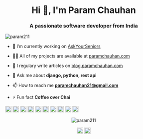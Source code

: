 <h1 align="center">Hi 👋, I'm Param Chauhan</h1>
<h3 align="center">A passionate software developer from India</h3>
<p align="left"> <img src="https://komarev.com/ghpvc/?username=param211" alt="param211" /> </p>

- 🔭 I’m currently working on [AskYourSeniors](https://github.com/askyourseniors)

- 👨‍💻 All of my projects are available at [paramchauhan.com](paramchauhan.com)

- 📝 I regulary write articles on [blog.paramchauhan.com](blog.paramchauhan.com)

- 💬 Ask me about **django, python, rest api**

- 📫 How to reach me **paramchauhan21@gmail.com**

- ⚡ Fun fact **Coffee over Chai**

<p align="left"><img src="https://konpa.github.io/devicon/devicon.git/icons/bootstrap/bootstrap-plain.svg" alt="bootstrap" width="20" height="20"/> <img src="https://konpa.github.io/devicon/devicon.git/icons/c/c-original.svg" alt="c" width="20" height="20"/> <img src="https://konpa.github.io/devicon/devicon.git/icons/cplusplus/cplusplus-original.svg" alt="cplusplus" width="20" height="20"/> <img src="https://konpa.github.io/devicon/devicon.git/icons/css3/css3-original-wordmark.svg" alt="css3" width="20" height="20"/> <img src="https://konpa.github.io/devicon/devicon.git/icons/django/django-original.svg" alt="django" width="20" height="20"/> <img src="https://konpa.github.io/devicon/devicon.git/icons/docker/docker-original-wordmark.svg" alt="docker" width="20" height="20"/> <img src="https://konpa.github.io/devicon/devicon.git/icons/html5/html5-original-wordmark.svg" alt="html5" width="20" height="20"/> <img src="https://konpa.github.io/devicon/devicon.git/icons/postgresql/postgresql-original-wordmark.svg" alt="postgresql" width="20" height="20"/> <img src="https://konpa.github.io/devicon/devicon.git/icons/python/python-original-wordmark.svg" alt="python" width="20" height="20"/> <img src="https://konpa.github.io/devicon/devicon.git/icons/linux/linux-original.svg" alt="linux" width="20" height="20"/></p><p align="center"> <img src="https://github-readme-stats.vercel.app/api?username=param211&show_icons=true&hide=["stars"]" alt="param211" /> </p>

<p align="center">
<a href="https://linkedin.com/in/paramsinghchauhan" target="blank"><img align="center" src="https://cdn.jsdelivr.net/npm/simple-icons@3.0.1/icons/linkedin.svg" alt="paramsinghchauhan" height="20" width="20" /></a>
<a href="https://instagram.com/paramchauhan_" target="blank"><img align="center" src="https://cdn.jsdelivr.net/npm/simple-icons@3.0.1/icons/instagram.svg" alt="paramchauhan_" height="20" width="20" /></a>
</p>
